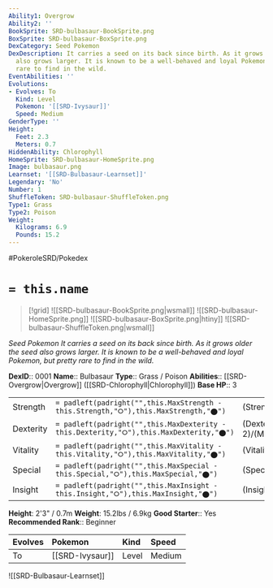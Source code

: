 ```yaml
---
Ability1: Overgrow
Ability2: ''
BookSprite: SRD-bulbasaur-BookSprite.png
BoxSprite: SRD-bulbasaur-BoxSprite.png
DexCategory: Seed Pokemon
DexDescription: It carries a seed on its back since birth. As it grows older the seed
  also grows larger. It is known to be a well-behaved and loyal Pokemon, but pretty
  rare to find in the wild.
EventAbilities: ''
Evolutions:
- Evolves: To
  Kind: Level
  Pokemon: '[[SRD-Ivysaur]]'
  Speed: Medium
GenderType: ''
Height:
  Feet: 2.3
  Meters: 0.7
HiddenAbility: Chlorophyll
HomeSprite: SRD-bulbasaur-HomeSprite.png
Image: bulbasaur.png
Learnset: '[[SRD-Bulbasaur-Learnset]]'
Legendary: 'No'
Number: 1
ShuffleToken: SRD-bulbasaur-ShuffleToken.png
Type1: Grass
Type2: Poison
Weight:
  Kilograms: 6.9
  Pounds: 15.2
---
```


#PokeroleSRD/Pokedex

# `= this.name`

> [!grid]
> ![[SRD-bulbasaur-BookSprite.png|wsmall]]
> ![[SRD-bulbasaur-HomeSprite.png]]
> ![[SRD-bulbasaur-BoxSprite.png|htiny]]
> ![[SRD-bulbasaur-ShuffleToken.png|wsmall]]


*Seed Pokemon*
*It carries a seed on its back since birth. As it grows older the seed also grows larger. It is known to be a well-behaved and loyal Pokemon, but pretty rare to find in the wild.*

**DexID**:: 0001
**Name**:: Bulbasaur
**Type**:: Grass / Poison
**Abilities**:: [[SRD-Overgrow|Overgrow]] ([[SRD-Chlorophyll|Chlorophyll]])
**Base HP**:: 3

|           |                                                                                        |                                          |
| --------- | -------------------------------------------------------------------------------------- | ---------------------------------------- |
| Strength  | `= padleft(padright("",this.MaxStrength - this.Strength,"⭘"),this.MaxStrength,"⬤")`    | (Strength::2)/(MaxStrength::4)   |
| Dexterity | `= padleft(padright("",this.MaxDexterity - this.Dexterity,"⭘"),this.MaxDexterity,"⬤")` | (Dexterity:: 2)/(MaxDexterity::4) |
| Vitality  | `= padleft(padright("",this.MaxVitality - this.Vitality,"⭘"),this.MaxVitality,"⬤")`    | (Vitality::2)/(MaxVitality::4)   |
| Special   | `= padleft(padright("",this.MaxSpecial - this.Special,"⭘"),this.MaxSpecial,"⬤")`       | (Special::2)/(MaxSpecial::4)     |
| Insight   | `= padleft(padright("",this.MaxInsight - this.Insight,"⭘"),this.MaxInsight,"⬤")`       | (Insight::2)/(MaxInsight::4)     |

**Height**: 2'3" / 0.7m
**Weight**: 15.2lbs / 6.9kg
**Good Starter**:: Yes
**Recommended Rank**:: Beginner

| Evolves   | Pokemon         | Kind   | Speed   |
|:----------|:----------------|:-------|:--------|
| To        | [[SRD-Ivysaur]] | Level  | Medium  |

![[SRD-Bulbasaur-Learnset]]